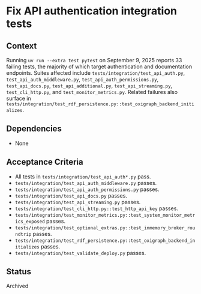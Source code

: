# Fix API authentication integration tests

## Context
Running `uv run --extra test pytest` on September 9, 2025 reports 33
failing tests, the majority of which target authentication and
documentation endpoints. Suites affected include
`tests/integration/test_api_auth.py`, `test_api_auth_middleware.py`,
`test_api_auth_permissions.py`, `test_api_docs.py`, `test_api_additional.py`,
`test_api_streaming.py`, `test_cli_http.py`, and
`test_monitor_metrics.py`. Related failures also surface in
`tests/integration/test_rdf_persistence.py::test_oxigraph_backend_initializes`.

## Dependencies
- None

## Acceptance Criteria
- All tests in `tests/integration/test_api_auth*.py` pass.
- `tests/integration/test_api_auth_middleware.py` passes.
- `tests/integration/test_api_auth_permissions.py` passes.
- `tests/integration/test_api_docs.py` passes.
- `tests/integration/test_api_streaming.py` passes.
- `tests/integration/test_cli_http.py::test_http_api_key` passes.
- `tests/integration/test_monitor_metrics.py::test_system_monitor_metrics_exposed` passes.
- `tests/integration/test_optional_extras.py::test_inmemory_broker_roundtrip` passes.
- `tests/integration/test_rdf_persistence.py::test_oxigraph_backend_initializes` passes.
- `tests/integration/test_validate_deploy.py` passes.

## Status
Archived
